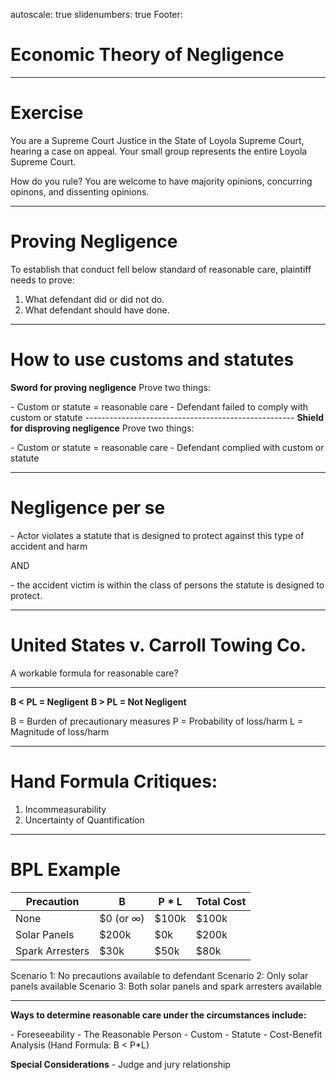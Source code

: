 autoscale: true
slidenumbers: true
Footer: 

# Economic Theory of Negligence

---

# Exercise

You are a Supreme Court Justice in the State of Loyola Supreme Court, hearing a case on appeal. Your small group represents the entire Loyola Supreme Court. 

How do you rule? You are welcome to have majority opinions, concurring opinons, and dissenting opinions.

---

# Proving Negligence

To establish that conduct fell below standard of reasonable care, plaintiff needs to prove:

1. What defendant did or did not do.
2. What defendant should have done.

---

# How to use customs and statutes

**Sword for proving negligence**
Prove two things:

\- Custom or statute = reasonable care
\- Defendant failed to comply with custom or statute
\----------------------------------------------------
**Shield for disproving negligence**
Prove two things:

\- Custom or statute = reasonable care
\- Defendant complied with custom or statute

---

# Negligence per se

\- Actor violates a statute that is designed to protect against this type of accident and harm

AND

\- the accident victim is within the class of persons the statute is designed to protect.

---

# United States v. Carroll Towing Co.

A workable formula for reasonable care?

---

**B < PL = Negligent**
**B > PL = Not Negligent**

B = Burden of precautionary measures
P = Probability of loss/harm
L = Magnitude of loss/harm

---

# Hand Formula Critiques:

1. Incommeasurability
2. Uncertainty of Quantification

---

# BPL Example

| Precaution      | B         | P * L | Total Cost |
| --------------- | --------- | ----- | ---------- |
| None            | $0 (or ∞) | $100k | $100k      |
| Solar Panels    | $200k     | $0k   | $200k      |
| Spark Arresters | $30k      | $50k  | $80k       |

Scenario 1: No precautions available to defendant
Scenario 2: Only solar panels available
Scenario 3: Both solar panels and spark arresters available

---

**Ways to determine reasonable care under the circumstances include:**

\- Foreseeability
\- The Reasonable Person
\- Custom
\- Statute
\- Cost-Benefit Analysis (Hand Formula: B < P\*L)

**Special Considerations**
\- Judge and jury relationship